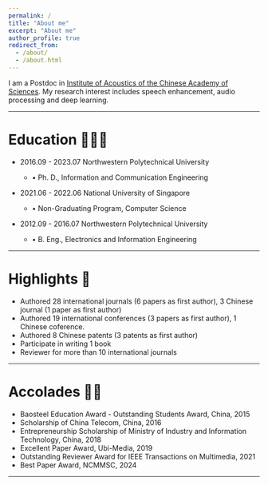 ```yaml
---
permalink: /
title: "About me"
excerpt: "About me"
author_profile: true
redirect_from: 
  - /about/
  - /about.html
---
```


I am a Postdoc in [Institute of Acoustics of the Chinese Academy of Sciences](http://www.ioa.ac.cn/). My research interest includes speech enhancement, audio processing and deep learning.

<hr style="height:1px;border:none;color:#333;background-color:#333;" />

# Education 👨🏼‍🎓

- 2016.09 - 2023.07 Northwestern Polytechnical University
  - •	Ph. D., Information and Communication Engineering

- 2021.06 - 2022.06 National University of Singapore
  - •	Non-Graduating Program, Computer Science

- 2012.09 - 2016.07 Northwestern Polytechnical University
  - •	B. Eng., Electronics and Information Engineering

<hr style="height:1px;border:none;color:#333;background-color:#333;" />

# Highlights 📃

- Authored 28 international journals (6 papers as first author), 3 Chinese journal (1 paper as first author)
- Authored 19 international conferences (3 papers as first author), 1 Chinese coference.
- Authored 8 Chinese patents (3 patents as first author)
- Participate in writing 1 book
- Reviewer for more than 10 international journals

<hr style="height:1px;border:none;color:#333;background-color:#333;" />

# Accolades 👊🏼

- Baosteel Education Award - Outstanding Students Award, China, 2015
- Scholarship of China Telecom, China, 2016
- Entrepreneurship Scholarship of Ministry of Industry and Information Technology, China, 2018
- Excellent Paper Award, Ubi-Media, 2019
- Outstanding Reviewer Award for IEEE Transactions on Multimedia, 2021
- Best Paper Award, NCMMSC, 2024

<hr style="height:1px;border:none;color:#333;background-color:#333;" />
